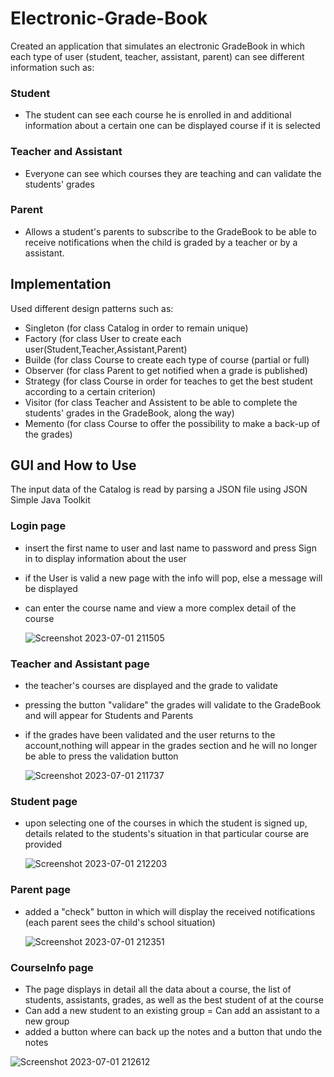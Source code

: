 # Electronic-Grade-Book
 Created an application that simulates an electronic GradeBook in which each type of user (student, teacher, assistant, parent) can see different information such as:
### Student
- The student can see each course he is enrolled in and additional information about a certain one can be displayed
course if it is selected
### Teacher and Assistant
- Everyone can see which courses they are teaching and can validate the students' grades
### Parent
- Allows a student's parents to subscribe to the GradeBook to be able to receive notifications when the child is graded by a teacher or by a assistant.

## Implementation
 Used different design patterns such as:
- Singleton (for class Catalog in order to remain unique)
- Factory (for class User to create each user(Student,Teacher,Assistant,Parent)
- Builde (for class Course to create each type of course (partial or full)
- Observer (for class Parent to get notified when a grade is published)
- Strategy (for class Course in order for teaches to get the best student according to a certain criterion)
- Visitor (for class Teacher and Assistent to be able to complete the students' grades in the GradeBook, along the way)
- Memento (for class Course to offer the possibility to make a back-up of the grades)

## GUI and How to Use
 The input data of the Catalog is read by parsing a JSON file using JSON Simple Java Toolkit

 ### Login page
- insert the first name to user and last name to password and press Sign in to display information about the user
- if the User is valid a new page with the info will pop, else a message will be displayed
- can enter the course name and view a more complex detail of the course

    ![Screenshot 2023-07-01 211505](https://github.com/StefanIv21/Electronic-Grade-Book/assets/94042909/31e40ce4-a174-4a21-b528-84eaf016c450)


### Teacher and Assistant page
- the teacher's courses are displayed and the grade to validate
- pressing the button "validare" the grades will validate to the GradeBook and will appear for Students and Parents
- if the grades have been validated and the user returns to the account,nothing will appear in the grades section  and he will no longer be able to press the validation button

    ![Screenshot 2023-07-01 211737](https://github.com/StefanIv21/Electronic-Grade-Book/assets/94042909/f0a24d6a-a0aa-4f5d-8b6a-33b9b118d2a1)

### Student page
- upon selecting one of the courses in which the student is signed up, details related to the students's situation in that particular course are provided
  
    ![Screenshot 2023-07-01 212203](https://github.com/StefanIv21/Electronic-Grade-Book/assets/94042909/60b8acae-41e4-43f8-a5ef-f6e03002116c)


### Parent page
- added a "check" button in which will display the received notifications (each parent sees the child's school situation)

    ![Screenshot 2023-07-01 212351](https://github.com/StefanIv21/Electronic-Grade-Book/assets/94042909/5783ab71-5060-4224-9aa6-719018a12c39)

### CourseInfo page
- The page displays in detail all the data about a course, the list of students, assistants, grades, as well as the best student of at the course
- Can add a new student to an existing group
= Can add an assistant to a new group
- added a button where can back up the notes and a button that undo the notes

![Screenshot 2023-07-01 212612](https://github.com/StefanIv21/Electronic-Grade-Book/assets/94042909/6836909b-3ce6-4685-bf8a-a898cce09f75)

  

